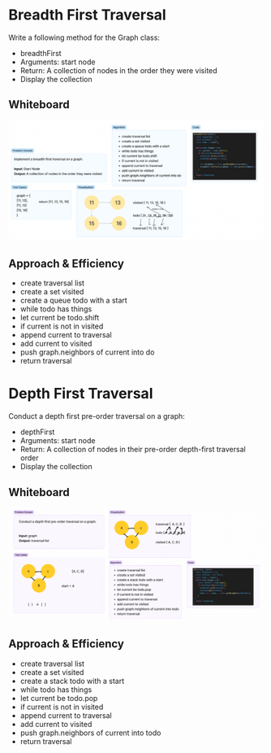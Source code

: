 # Breadth First Traversal
Write a following method for the Graph class:

  - breadthFirst
  - Arguments: start node
  - Return: A collection of nodes in the order they were visited
  - Display the collection

## Whiteboard
![Graph Breadth First Whiteboard](graph-breadth-first.png)

## Approach & Efficiency
- create traversal list
- create a set visited
- create a queue todo with a start
- while todo has things
- let current be todo.shift
- if current is not in visited
- append current to traversal
- add current to visited
- push graph.neighbors of current into do
- return traversal

# Depth First Traversal
Conduct a depth first pre-order traversal on a graph:

- depthFirst
- Arguments: start node
- Return: A collection of nodes in their pre-order depth-first traversal order
- Display the collection

## Whiteboard
![Graph Depth First Whiteboard](graph-depth-first.png)

## Approach & Efficiency
- create traversal list
- create a set visited
- create a stack todo with a start
- while todo has things
- let current be todo.pop
- if current is not in visited
- append current to traversal
- add current to visited
- push graph.neighbors of current into todo
- return traversal
